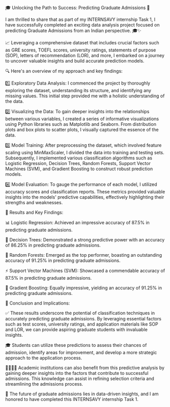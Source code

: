 🎓 Unlocking the Path to Success: Predicting Graduate Admissions 🚀

I am thrilled to share that as part of my INTERNSAVY internship Task 1, I have successfully completed an exciting data analysis project focused on predicting Graduate Admissions from an Indian perspective. 🎓✨

📈 Leveraging a comprehensive dataset that includes crucial factors such as GRE scores, TOEFL scores, university ratings, statements of purpose (SOP), letters of recommendation (LOR), and more, I embarked on a journey to uncover valuable insights and build accurate prediction models.

🔍 Here's an overview of my approach and key findings:

1️⃣ Exploratory Data Analysis: I commenced the project by thoroughly exploring the dataset, understanding its structure, and identifying any missing values. This initial step provided me with a holistic understanding of the data.

2️⃣ Visualizing the Data: To gain deeper insights into the relationships between various variables, I created a series of informative visualizations using Python libraries such as Matplotlib and Seaborn. From distribution plots and box plots to scatter plots, I visually captured the essence of the data.

3️⃣ Model Training: After preprocessing the dataset, which involved feature scaling using MinMaxScaler, I divided the data into training and testing sets. Subsequently, I implemented various classification algorithms such as Logistic Regression, Decision Trees, Random Forests, Support Vector Machines (SVM), and Gradient Boosting to construct robust prediction models.

4️⃣ Model Evaluation: To gauge the performance of each model, I utilized accuracy scores and classification reports. These metrics provided valuable insights into the models' predictive capabilities, effectively highlighting their strengths and weaknesses.

🎯 Results and Key Findings:

📊 Logistic Regression: Achieved an impressive accuracy of 87.5% in predicting graduate admissions.

🌳 Decision Trees: Demonstrated a strong predictive power with an accuracy of 86.25% in predicting graduate admissions.

🌿 Random Forests: Emerged as the top performer, boasting an outstanding accuracy of 91.25% in predicting graduate admissions.

⚡️ Support Vector Machines (SVM): Showcased a commendable accuracy of 87.5% in predicting graduate admissions.

🚀 Gradient Boosting: Equally impressive, yielding an accuracy of 91.25% in predicting graduate admissions.

💼 Conclusion and Implications:

✅ These results underscore the potential of classification techniques in accurately predicting graduate admissions. By leveraging essential factors such as test scores, university ratings, and application materials like SOP and LOR, we can provide aspiring graduate students with invaluable insights.

🎓 Students can utilize these predictions to assess their chances of admission, identify areas for improvement, and develop a more strategic approach to the application process.

👨‍🎓👩‍🎓 Academic institutions can also benefit from this predictive analysis by gaining deeper insights into the factors that contribute to successful admissions. This knowledge can assist in refining selection criteria and streamlining the admissions process.

🌟 The future of graduate admissions lies in data-driven insights, and I am honored to have completed this INTERNSAVY internship Task 1.
